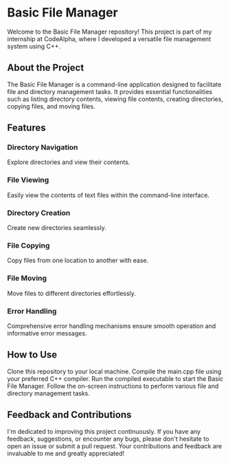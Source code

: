 # Basic File Manager
Welcome to the Basic File Manager repository! This project is part of my internship at CodeAlpha, where I developed a versatile file management system using C++.

## About the Project
The Basic File Manager is a command-line application designed to facilitate file and directory management tasks. It provides essential functionalities such as listing directory contents, viewing file contents, creating directories, copying files, and moving files.

## Features
### Directory Navigation
Explore directories and view their contents.
### File Viewing
Easily view the contents of text files within the command-line interface.
### Directory Creation
Create new directories seamlessly.
### File Copying
Copy files from one location to another with ease.
### File Moving
Move files to different directories effortlessly.
### Error Handling
Comprehensive error handling mechanisms ensure smooth operation and informative error messages.
## How to Use
Clone this repository to your local machine.
Compile the main.cpp file using your preferred C++ compiler.
Run the compiled executable to start the Basic File Manager.
Follow the on-screen instructions to perform various file and directory management tasks.
## Feedback and Contributions
I'm dedicated to improving this project continuously. If you have any feedback, suggestions, or encounter any bugs, please don't hesitate to open an issue or submit a pull request. Your contributions and feedback are invaluable to me and greatly appreciated!
